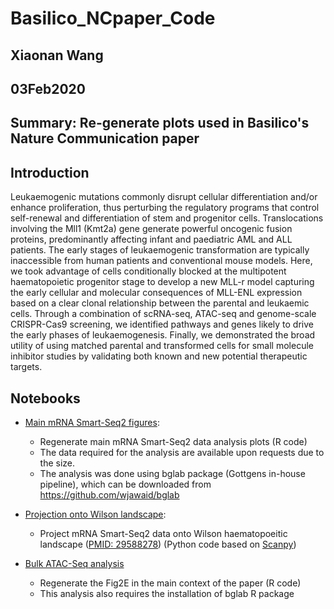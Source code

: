 # Basilico_NCpaper_Code

## Xiaonan Wang
## 03Feb2020
## Summary: Re-generate plots used in Basilico's Nature Communication paper

## Introduction
Leukaemogenic mutations commonly disrupt cellular differentiation and/or enhance proliferation, thus perturbing the regulatory programs that control self-renewal and differentiation of stem and progenitor cells. Translocations involving the Mll1 (Kmt2a) gene generate powerful oncogenic fusion proteins, predominantly affecting infant and paediatric AML and ALL patients. The early stages of leukaemogenic transformation are typically inaccessible from human patients and conventional mouse models. Here, we took advantage of cells conditionally blocked at the multipotent haematopoietic progenitor stage to develop a new MLL-r model capturing the early cellular and molecular consequences of MLL-ENL expression based on a clear clonal relationship between the parental and leukaemic cells. Through a combination of scRNA-seq, ATAC-seq and genome-scale CRISPR-Cas9 screening, we identified pathways and genes likely to drive the early phases of leukaemogenesis. Finally, we demonstrated the broad utility of using matched parental and transformed cells for small molecule inhibitor studies by validating both known and new potential therapeutic targets.

## Notebooks
- [Main mRNA Smart-Seq2 figures](https://github.com/SharonWang/Basilico_NCpaper_Code/blob/master/Code/paper_figures.ipynb): 
    * Regenerate main mRNA Smart-Seq2 data analysis plots (R code)
    * The data required for the analysis are available upon requests due to the size.
    * The analysis was done using bglab package (Gottgens in-house pipeline), which can be downloaded from https://github.com/wjawaid/bglab
    
- [Projection onto Wilson landscape](https://github.com/SharonWang/Basilico_NCpaper_Code/blob/master/Code/Silvia_paper_projection.ipynb): 
    * Project mRNA Smart-Seq2 data onto Wilson haematopoeitic landscape ([PMID: 29588278](https://www.ncbi.nlm.nih.gov/pmc/articles/PMC5969381/)) (Python code based on [Scanpy](https://icb-scanpy.readthedocs-hosted.com/en/stable/))

- [Bulk ATAC-Seq analysis](https://github.com/SharonWang/Basilico_NCpaper_Code/blob/master/Code/Bulk_ATACseq_analysis.ipynb)
   * Regenerate the Fig2E in the main context of the paper (R code)
   * This analysis also requires the installation of bglab R package
